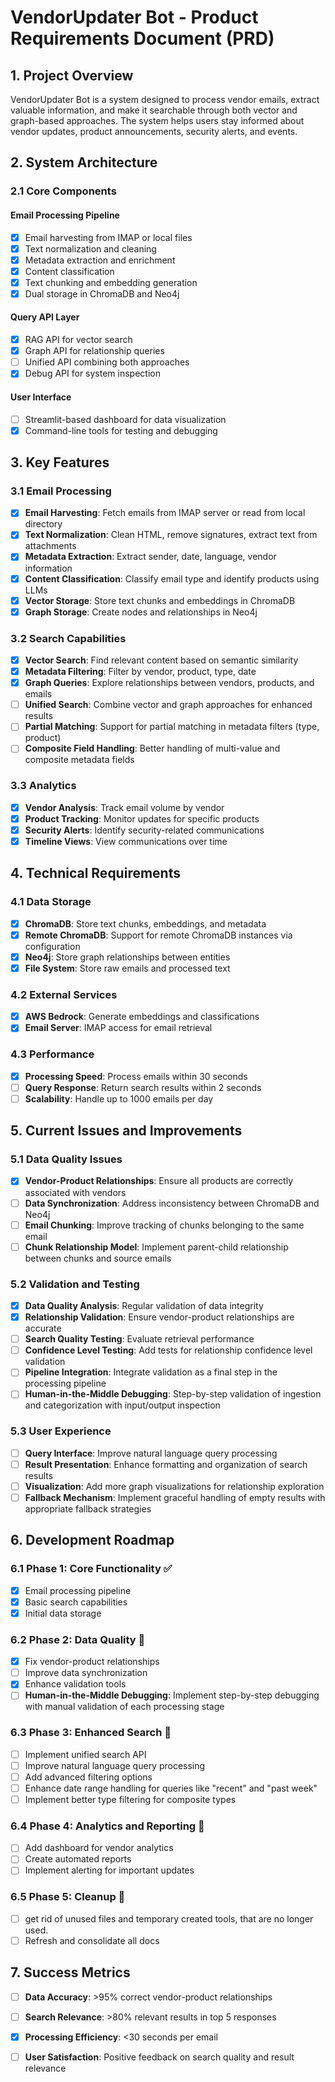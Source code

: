 # VendorUpdater Bot - Product Requirements Document (PRD)

## 1. Project Overview

VendorUpdater Bot is a system designed to process vendor emails, extract valuable information, and make it searchable through both vector and graph-based approaches. The system helps users stay informed about vendor updates, product announcements, security alerts, and events.

## 2. System Architecture

### 2.1 Core Components

#### Email Processing Pipeline
- [x] Email harvesting from IMAP or local files
- [x] Text normalization and cleaning
- [x] Metadata extraction and enrichment
- [x] Content classification
- [x] Text chunking and embedding generation
- [x] Dual storage in ChromaDB and Neo4j

#### Query API Layer
- [x] RAG API for vector search
- [x] Graph API for relationship queries
- [ ] Unified API combining both approaches
- [x] Debug API for system inspection

#### User Interface
- [ ] Streamlit-based dashboard for data visualization
- [x] Command-line tools for testing and debugging

## 3. Key Features

### 3.1 Email Processing
- [x] **Email Harvesting**: Fetch emails from IMAP server or read from local directory
- [x] **Text Normalization**: Clean HTML, remove signatures, extract text from attachments
- [x] **Metadata Extraction**: Extract sender, date, language, vendor information
- [x] **Content Classification**: Classify email type and identify products using LLMs
- [x] **Vector Storage**: Store text chunks and embeddings in ChromaDB
- [x] **Graph Storage**: Create nodes and relationships in Neo4j

### 3.2 Search Capabilities
- [x] **Vector Search**: Find relevant content based on semantic similarity
- [x] **Metadata Filtering**: Filter by vendor, product, type, date
- [x] **Graph Queries**: Explore relationships between vendors, products, and emails
- [ ] **Unified Search**: Combine vector and graph approaches for enhanced results
- [ ] **Partial Matching**: Support for partial matching in metadata filters (type, product)
- [ ] **Composite Field Handling**: Better handling of multi-value and composite metadata fields

### 3.3 Analytics
- [x] **Vendor Analysis**: Track email volume by vendor
- [x] **Product Tracking**: Monitor updates for specific products
- [x] **Security Alerts**: Identify security-related communications
- [x] **Timeline Views**: View communications over time

## 4. Technical Requirements

### 4.1 Data Storage
- [x] **ChromaDB**: Store text chunks, embeddings, and metadata
- [x] **Remote ChromaDB**: Support for remote ChromaDB instances via configuration
- [x] **Neo4j**: Store graph relationships between entities
- [x] **File System**: Store raw emails and processed text

### 4.2 External Services
- [x] **AWS Bedrock**: Generate embeddings and classifications
- [x] **Email Server**: IMAP access for email retrieval

### 4.3 Performance
- [x] **Processing Speed**: Process emails within 30 seconds
- [ ] **Query Response**: Return search results within 2 seconds
- [ ] **Scalability**: Handle up to 1000 emails per day

## 5. Current Issues and Improvements

### 5.1 Data Quality Issues
- [x] **Vendor-Product Relationships**: Ensure all products are correctly associated with vendors
- [ ] **Data Synchronization**: Address inconsistency between ChromaDB and Neo4j
- [ ] **Email Chunking**: Improve tracking of chunks belonging to the same email
- [ ] **Chunk Relationship Model**: Implement parent-child relationship between chunks and source emails

### 5.2 Validation and Testing
- [x] **Data Quality Analysis**: Regular validation of data integrity
- [x] **Relationship Validation**: Ensure vendor-product relationships are accurate
- [ ] **Search Quality Testing**: Evaluate retrieval performance
- [ ] **Confidence Level Testing**: Add tests for relationship confidence level validation
- [ ] **Pipeline Integration**: Integrate validation as a final step in the processing pipeline
- [ ] **Human-in-the-Middle Debugging**: Step-by-step validation of ingestion and categorization with input/output inspection

### 5.3 User Experience
- [ ] **Query Interface**: Improve natural language query processing
- [ ] **Result Presentation**: Enhance formatting and organization of search results
- [ ] **Visualization**: Add more graph visualizations for relationship exploration
- [ ] **Fallback Mechanism**: Implement graceful handling of empty results with appropriate fallback strategies

## 6. Development Roadmap

### 6.1 Phase 1: Core Functionality ✅
- [x] Email processing pipeline
- [x] Basic search capabilities
- [x] Initial data storage

### 6.2 Phase 2: Data Quality 🔄
- [x] Fix vendor-product relationships
- [ ] Improve data synchronization
- [x] Enhance validation tools
- [ ] **Human-in-the-Middle Debugging**: Implement step-by-step debugging with manual validation of each processing stage

### 6.3 Phase 3: Enhanced Search 🔄
- [ ] Implement unified search API
- [ ] Improve natural language query processing
- [ ] Add advanced filtering options
- [ ] Enhance date range handling for queries like "recent" and "past week"
- [ ] Implement better type filtering for composite types

### 6.4 Phase 4: Analytics and Reporting 📅
- [ ] Add dashboard for vendor analytics
- [ ] Create automated reports
- [ ] Implement alerting for important updates

### 6.5 Phase 5: Cleanup 📅
- [ ] get rid of unused files and temporary created tools, that are no longer used.
- [ ] Refresh and consolidate all docs

## 7. Success Metrics

- [ ] **Data Accuracy**: >95% correct vendor-product relationships
- [ ] **Search Relevance**: >80% relevant results in top 5 responses
- [x] **Processing Efficiency**: <30 seconds per email
- [ ] **User Satisfaction**: Positive feedback on search quality and result relevance



